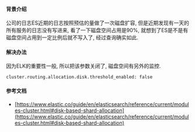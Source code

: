 #### 背景介绍

公司的日志ES近期的日志按照预估的量做了一次磁盘扩容, 但是近期发现有一天的所有服务的日志没有写进来, 看了一下磁盘空间占用是90%, 就想到了ES是不是有磁盘空间占用到一定比例后就不写入了, 经过查询确实如此.


#### 解决办法

因为ELK的重要性一般, 所以把该参数关闭了, 磁盘空间有另外的监控.

```
cluster.routing.allocation.disk.threshold_enabled: false
```

#### 参考文档

* [https://www.elastic.co/guide/en/elasticsearch/reference/current/modules-cluster.html#disk-based-shard-allocation](https://www.elastic.co/guide/en/elasticsearch/reference/current/modules-cluster.html#disk-based-shard-allocation)
